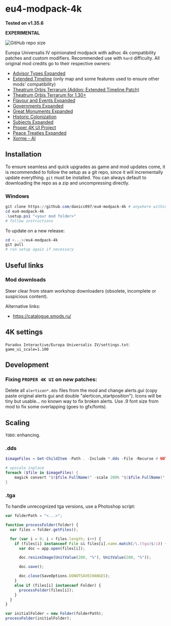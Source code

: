 # eu4-modpack-4k

**Tested on v1.35.6**

**EXPERIMENTAL**

![GitHub repo size](https://img.shields.io/github/repo-size/danicc097/eu4-modpack-4k)

Europa Universalis IV opinionated modpack with adhoc 4k compatibility patches and custom modifiers. Recommended use with `hard` difficulty. All
original mod credits go to their respective owners:

- [Advisor Types Expanded](https://steamcommunity.com/sharedfiles/filedetails/?id=2737385499)
- [Extended Timeline](https://steamcommunity.com/sharedfiles/filedetails/?id=217416366)
  (only map and some features used to ensure other mods' compatibility)
- [Theatrum Orbis Terrarum (Addon: Extended Timeline Patch)](https://steamcommunity.com/sharedfiles/filedetails/?id=2520382130)
- [Theatrum Orbis Terrarum for 1.30+](https://steamcommunity.com/sharedfiles/filedetails/?id=1867433999)
- [Flavour and Events Expanded](https://steamcommunity.com/sharedfiles/filedetails/?id=2185445645)
- [Governments Expanded](https://steamcommunity.com/sharedfiles/filedetails/?id=1596815683)
- [Great Monuments Expanded](https://steamcommunity.com/workshop/filedetails/?id=2469419235)
- [Historic Colonization](https://steamcommunity.com/sharedfiles/filedetails/?id=2252832069)
- [Subjects Expanded](https://steamcommunity.com/sharedfiles/filedetails/?id=1834079712)
- [Proper 4K UI Project](https://steamcommunity.com/sharedfiles/filedetails/?id=2860690691)
- [Peace Treaties Expanded](https://steamcommunity.com/sharedfiles/filedetails/?id=2615504872)
- [Xorme - AI](https://steamcommunity.com/sharedfiles/filedetails/?id=2451296932)


## Installation

To ensure seamless and quick upgrades as game and mod updates come, it is recommended to follow the
setup as a git repo, since it will incrementally update everything. `git` must
be installed.
You can always default to downloading the repo as a zip and uncompressing directly.

### Windows

```powershell
git clone https://github.com/danicc097/eu4-modpack-4k # anywhere within your machine, need not be same disk. approx 6GB uncompressed
cd eu4-modpack-4k
.\setup.ps1 "<your mod folder>"
# follow instructions
```

To update on a new release:

```powershell
cd <...>/eu4-modpack-4k
git pull
# run setup again if necessary
```

## Useful links

### Mod downloads
Steer clear from steam workshop downloaders (obsolete, incomplete or suspicious
content).

Alternative links:
  - https://catalogue.smods.ru/


## 4K settings

`Paradox Interactive/Europa Universalis IV/settings.txt`: ``game_ui_scale=1.100``

## Development

### Fixing `PROPER 4K UI` on new patches:

Delete all `alerticon*.dds` files from the mod and change alerts.gui (copy paste original alerts gui and double "alerticon_startposition").
Icons will be tiny but usable... no known way to fix broken alerts.
Use .9 font size from mod to fix some overlapping (goes to gfx/fonts).


## Scaling

`TODO`: enhancing.

### .dds

```powershell
$imageFiles = Get-ChildItem -Path . -Include *.dds -File -Recurse # NOTE: ",*.tga" not included since some tga files may be old revisions...

# upscale inplace
foreach ($file in $imageFiles) {
    magick convert "$($file.FullName)" -scale 200% "$($file.FullName)"
}
```

### .tga

To handle unrecognized tga versions, use a Photoshop script:

```js
var folderPath = "<...>";

function processFolder(folder) {
  var files = folder.getFiles();

  for (var i = 0; i < files.length; i++) {
    if (files[i] instanceof File && files[i].name.match(/\.(tga)$/i)) {
      var doc = app.open(files[i]);

      doc.resizeImage(UnitValue(200, "%"), UnitValue(200, "%"));

      doc.save();

      doc.close(SaveOptions.DONOTSAVECHANGES);
    }
    else if (files[i] instanceof Folder) {
      processFolder(files[i]);
    }
  }
}

var initialFolder = new Folder(folderPath);
processFolder(initialFolder);
```
